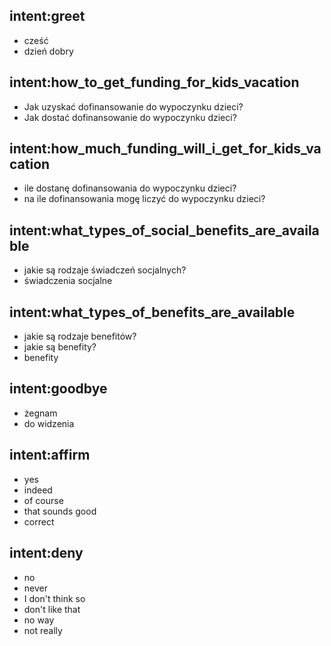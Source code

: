 ## intent:greet
- cześć
- dzień dobry

## intent:how_to_get_funding_for_kids_vacation
- Jak uzyskać dofinansowanie do wypoczynku dzieci?
- Jak dostać dofinansowanie do wypoczynku dzieci?

## intent:how_much_funding_will_i_get_for_kids_vacation
- ile dostanę dofinansowania do wypoczynku dzieci?
- na ile dofinansowania mogę liczyć do wypoczynku dzieci?

## intent:what_types_of_social_benefits_are_available
- jakie są rodzaje świadczeń socjalnych?
- świadczenia socjalne

## intent:what_types_of_benefits_are_available
- jakie są rodzaje benefitów?
- jakie są benefity?
- benefity

## intent:goodbye
- żegnam
- do widzenia

## intent:affirm
- yes
- indeed
- of course
- that sounds good
- correct

## intent:deny
- no
- never
- I don't think so
- don't like that
- no way
- not really